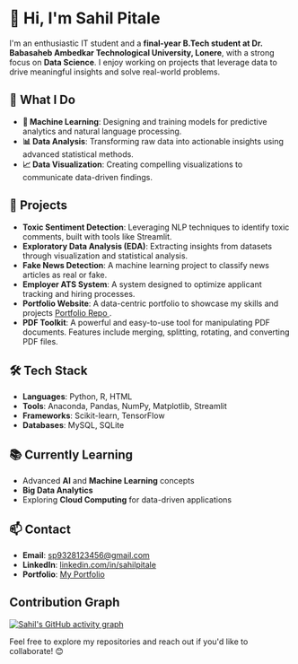 # 👋 Hi, I'm Sahil Pitale  

I'm an enthusiastic IT student and a **final-year B.Tech student at Dr. Babasaheb Ambedkar Technological University, Lonere**, with a strong focus on **Data Science**. I enjoy working on projects that leverage data to drive meaningful insights and solve real-world problems.  

## 🚀 What I Do  
- **🤖 Machine Learning**: Designing and training models for predictive analytics and natural language processing.  
- **📊 Data Analysis**: Transforming raw data into actionable insights using advanced statistical methods.  
- **📈 Data Visualization**: Creating compelling visualizations to communicate data-driven findings.  

## 🔭 Projects  
- **Toxic Sentiment Detection**: Leveraging NLP techniques to identify toxic comments, built with tools like Streamlit.  
- **Exploratory Data Analysis (EDA)**: Extracting insights from datasets through visualization and statistical analysis.  
- **Fake News Detection**: A machine learning project to classify news articles as real or fake.  
- **Employer ATS System**: A system designed to optimize applicant tracking and hiring processes.  
- **Portfolio Website**: A data-centric portfolio to showcase my skills and projects [Portfolio Repo ](https://github.com/SahilPitale06/Sahil-Portfolio-.git).
- **PDF Toolkit**: A powerful and easy-to-use tool for manipulating PDF documents. Features include merging, splitting, rotating, and converting PDF files.

## 🛠️ Tech Stack  
- **Languages**: Python, R, HTML
- **Tools**: Anaconda, Pandas, NumPy, Matplotlib, Streamlit  
- **Frameworks**: Scikit-learn, TensorFlow  
- **Databases**: MySQL, SQLite  

## 📚 Currently Learning  
- Advanced **AI** and **Machine Learning** concepts  
- **Big Data Analytics**  
- Exploring **Cloud Computing** for data-driven applications

## 📫 Contact  
- **Email**: sp9328123456@gmail.com  
- **LinkedIn**: [linkedin.com/in/sahilpitale](https://www.linkedin.com/in/sahil-pitale-56a5681bb/)  
- **Portfolio**: [My Portfolio](https://sahil-portfolio-two.vercel.app/)

## Contribution Graph
[![Sahil's GitHub activity graph](https://activity-graph.herokuapp.com/graph?username=SahilPitale06&theme=react-dark)](https://github.com/SahilPitale06)


Feel free to explore my repositories and reach out if you'd like to collaborate! 😊  
